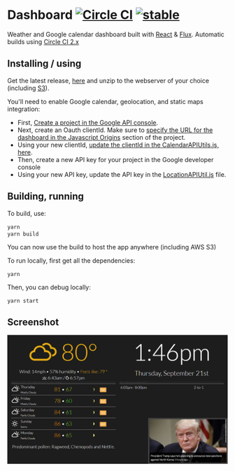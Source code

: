 # Dashboard [![Circle CI](https://circleci.com/gh/danesparza/Dashboard.svg?style=shield)](https://circleci.com/gh/danesparza/Dashboard) [![stable](http://badges.github.io/stability-badges/dist/stable.svg)](http://github.com/badges/stability-badges)

Weather and Google calendar dashboard built with [React](http://facebook.github.io/react/) &amp; [Flux](https://facebook.github.io/flux/).  Automatic builds using [Circle CI 2.x](https://circleci.com/gh/danesparza/Dashboard)

## Installing / using
Get the latest release, [here](https://github.com/danesparza/Dashboard/releases/latest) and unzip to the webserver of your choice (including [S3](https://docs.aws.amazon.com/AmazonS3/latest/dev/WebsiteHosting.html)).  

You'll need to enable Google calendar, geolocation, and static maps integration:
* First, [Create a project in the Google API console](https://developers.google.com/calendar/auth#OAuth2Authorizing).  
* Next, create an Oauth clientId.  Make sure to [specify the URL for the dashboard in the Javascript Origins](https://developers.google.com/identity/protocols/OAuth2UserAgent#enable-apis) section of the project.
* Using your new clientId, [update the clientId in the CalendarAPIUtils.js, here](https://github.com/danesparza/Dashboard/blob/master/src/utils/CalendarAPIUtils.js#L20).
* Then, create a new API key for your project in the Google developer console
* Using your new API key, update the API key in the [LocationAPIUtil.js](https://github.com/danesparza/Dashboard/blob/master/src/utils/LocationAPIUtils.js#L9) file.

## Building, running
To build, use:
```
yarn
yarn build
```
You can now use the build to host the app anywhere (including AWS S3)

To run locally, first get all the dependencies:
```
yarn
```
Then, you can debug locally: 
```
yarn start
```


## Screenshot

![Dashboard screenshot](dashboard.cagedtornado.com.png?raw=true)
